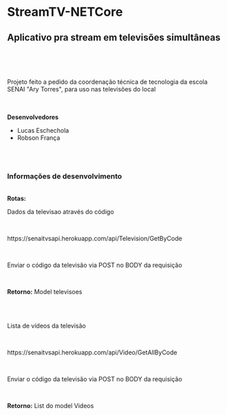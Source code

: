 # StreamTV-NETCore
<h2>Aplicativo pra stream em televisões simultâneas</h2>
<br><br><br>
<p>Projeto feito a pedido da coordenação técnica de tecnologia da escola SENAI "Ary Torres", para uso nas televisões do local</p>
<br><br>
<strong>Desenvolvedores</strong>
<ul>
    <li>Lucas Eschechola</li>
    <li>Robson França</li>
</ul>
<br><br>
<h3>Informações de desenvolvimento</h3>
<br>
<strong>Rotas:</strong>
<br>
<p>Dados da televisao através do código</p><br>
<p>https://senaitvsapi.herokuapp.com/api/Television/GetByCode</p><br>
<p>Enviar o código da televisão via POST no BODY da requisição</p><br>
<p><strong>Retorno:</strong> Model televisoes</p>

<br><br>
<p>Lista de vídeos da televisão</p><br>
<p>https://senaitvsapi.herokuapp.com/api/Video/GetAllByCode</p><br>
<p>Enviar o código da televisão via POST no BODY da requisição</p><br>
<p><strong>Retorno:</strong> List do model Videos</p>

